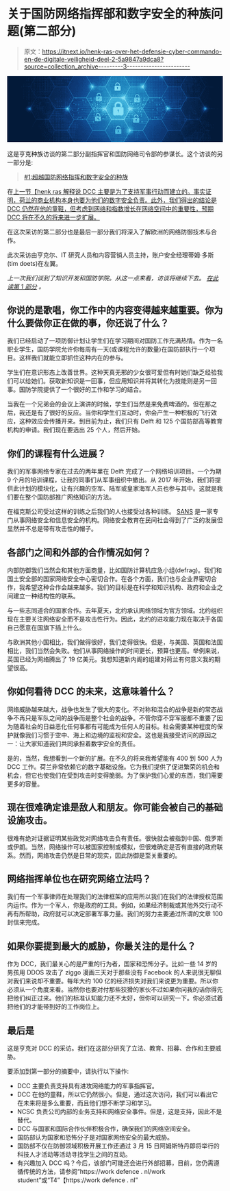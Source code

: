 # 关于国防网络指挥部和数字安全的种族问题(第二部分)

> 原文：<https://itnext.io/henk-ras-over-het-defensie-cyber-commando-en-de-digitale-veiligheid-deel-2-5a9847a9dca8?source=collection_archive---------3----------------------->

![](img/b0da01a23b4652cd1becce81e3bd5ea7.png)

这是亨克种族访谈的第二部分副指挥官和国防网络司令部的参谋长。这个访谈的另一部分是:

> [#1:超越国防网络指挥和数字安全的种族](https://www.linkit.nl/knowledge-base/262/Henk_Ras_over_het_Defensie_Cyber_Commando_en_de_digitale_veiligheid)

在[上一节【henk ras 解释说 DCC 主要是为了支持军事行动而建立的。事实证明，荷兰的商业机构本身也要为他们的数字安全负责。此外，我们得出的结论是 DCC 仍然在他的童鞋，但考虑到网络和指数增长在网络空间中的重要性，预期 DCC 将在不久的将来进一步扩展。](/knowledge-base/262/Henk_Ras_over_het_Defensie_Cyber_Commando_en_de_digitale_veiligheid)

在这次采访的第二部分也是最后一部分我们将深入了解欧洲的网络防御技术与合作。

此次采访由亨克尔、IT 研究人员和内容营销人员主持，账户安全经理蒂姆·多斯(tim doets)在左翼。

*上一次我们谈到了知识开发和国防学院。从这一点来看，访谈将继续下去。* [*在此读第 1 部分*](/knowledge-base/262/Henk_Ras_over_het_Defensie_Cyber_Commando_en_de_digitale_veiligheid) *。*

## **你说的是歌唱，你工作中的内容变得越来越重要。你为什么要做你正在做的事，你还说了什么？**

我们已经启动了一项防御计划让学生们在学习期间对国防工作充满热情。作为一名职业学生，国防学院允许你每周有一天(或课程允许的数量)在国防部执行一个项目。这样我们就能立即抓住这种内在的参与。

学生们在意识形态上改善世界。这种天真无邪的少女很可爱但有时她们缺乏经验我们可以给她们。获取新知识是一回事，但应用知识并将其转化为技能则是另一回事。国防学院提供了一个很好的工作和学习的结合。

当我在一个兄弟会的会议上演讲的时候，学生们当然是来免费啤酒的。但在那之后，我还是有了很好的反应。当你和学生们互动时，你会产生一种积极的飞行效应，这种效应会传播开来。到目前为止，我们只有 Delft 和 125 个国防部高等教育机构的申请。我们现在要选出 25 个人，然后开始。

## **你们的课程有什么进展？**

我们的军事网络专家在过去的两年里在 Delft 完成了一个网络培训项目。一个为期 9 个月的培训课程，让我的同事们从军事组织中撤出。从 2017 年开始，我们将提供此计划的模块化，让有兴趣的空军、陆军或皇家海军人员也参与其中。这就是我们要在整个国防部推广网络知识的方法。

在福克斯公司受过这样的训练之后我们的人也接受过各种训练。 [SANS](http://www.sans.org/) 是一家专门从事网络安全和信息安全的机构。网络安全教育在民间社会得到了广泛的发展但显然并不总是带有攻击性的帽子。

## **各部门之间和外部的合作情况如何？**

内部防御我们当然会和其他方面商量，比如国防计算机应急小组(defrag)。我们和国土安全部的国家网络安全中心密切合作。在各个方面，我们也与企业界密切合作，我希望这种合作会越来越多。我们的目标是在科学和知识机构、政府和企业之间建立一种结构性的联系。

与一些志同道合的国家合作。去年夏天，北约承认网络领域为官方领域。北约组织现在主要关注网络安全而不是攻击性行为。因此，北约的进攻能力现在取决于各国自己愿意在国旗下插上什么。

与欧洲其他小国相比，我们做得很好，我们走得很快。但是，与美国、英国和法国相比，我们当然会失败。他们从事网络操作的时间更长，预算也更高。举例来说，英国已经为网络腾出了 19 亿美元。我想知道新内阁的组建对荷兰有何意义我的期望很高。

## **你如何看待 DCC 的未来，这意味着什么？**

网络威胁越来越大，战争也发生了很大的变化。不对称和混合的战争是新的常态战争不再只是军队之间的战争而是整个社会的战争。不管你穿不穿军服都不重要了因为随着社会的日益恶化任何事都有可能成为任何人的目标。社会需要某种程度的保护就像我们习惯于空中、海上和边境的监视和安全。这也是我接受访问的原因之一：让大家知道我们共同承担着数字安全的责任。

是的，当然，我想看到一个新的扩展。在不久的将来我希望能有 400 到 500 人为 DCC 工作。荷兰非常依赖它的数字基础设施。它为我们提供了促进繁荣的机会和机会，但它也使我们在受到攻击时变得脆弱。为了保护我们心爱的东西，我们需要更多的容量。

## **现在很难确定谁是敌人和朋友。你可能会被自己的基础设施攻击。**

很难有绝对证据证明某些政党对网络攻击负有责任。很快就会被指到中国、俄罗斯或伊朗。当然，网络操作可以被国家控制或模拟，但很难确定是否有直接的政府联系。然而，网络攻击仍然是日常的现实，因此防御是至关重要的。

## **网络指挥单位也在研究网络立法吗？**

我们有一个军事律师在处理我们的法律框架的应用所以我们在我们的法律授权范围内运作。作为一个军人，你是政府的工具。例如，如果经济制裁或其他外交行动不再有所帮助，政府就可以决定部署军事力量。我们的努力主要通过所谓的文章 100 封信来完成。

## **如果你要提到最大的威胁，你最关注的是什么？**

作为 DCC，我们最关心的是严重的行为者，国家和恐怖分子。比如一些 14 岁的男孩用 DDOS 攻击了 ziggo 漫画三天对于那些没有 Facebook 的人来说很无聊但对我们来说却不重要。每年大约 100 亿的经济损失对我们来说更为重要。所以你必须从一个角度来看。当然你也要对付那些狡猾的家伙不过如果你问我的话你得先把他们纠正过来。他们的标准认知能力还不太好，但你可以研究一下。你必须试着把他们的才能带到好的工作岗位上。

## **最后是**

这是亨克对 DCC 的采访。我们在这部分研究了立法、教育、招募、合作和主要威胁。

要添加到第一部分的摘要中，请执行以下操作:

*   DCC 主要负责支持具有进攻网络能力的军事指挥官。
*   DCC 在他的童鞋，所以它仍然很小。但是，通过这次访问，我们可以看出它在未来将是多么重要，而且他们想不断学习和学习。
*   NCSC 负责公司内部的业务支持和网络安全事件。但是，这是支持，因此不是替代。
*   DCC 与国家和国际合作伙伴积极合作，确保我们的网络空间安全。
*   国防部认为国家和恐怖分子是对国家网络安全的最大威胁。
*   国防部不仅在防御领域积极开展工作还通过 3 月 15 日阿姆斯特丹即将举行的科技人才活动等活动寻找学生之间的互动。
*   有兴趣加入 DCC 吗？今后，该部门可能还会进行外部招募，目前，您仍需遵循传统的方法，请参阅“https://work defence . nl/work student”或“T4”【https://work defence . nl”